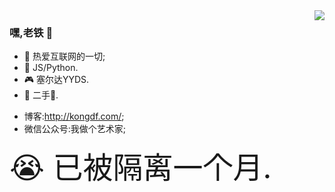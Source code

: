 <img align="right" src="https://github-readme-stats.vercel.app/api?username=kongdf&theme=github_dark&show_icons=true">

### 嘿,老铁 👋

- :orange_book: 热爱互联网的一切;
- :hammer: JS/Python.
- :video_game: 塞尔达YYDS.
- :musical_note: 二手:rose:.

<!-- - :hammer: Creator of applications and frameworks
- :ram: Founder the ObjCCN
- :meat_on_bone: Meat lover -->
- 博客:http://kongdf.com/;
- 微信公众号:我做个艺术家;

<font size=7>:sob: 已被隔离一个月.</font>
<!-- <details> -->
<!-- <summary>待补充</summary> -->
<!-- <p > :sob: 已被隔离一个月.<p> -->
<!-- </details> -->
